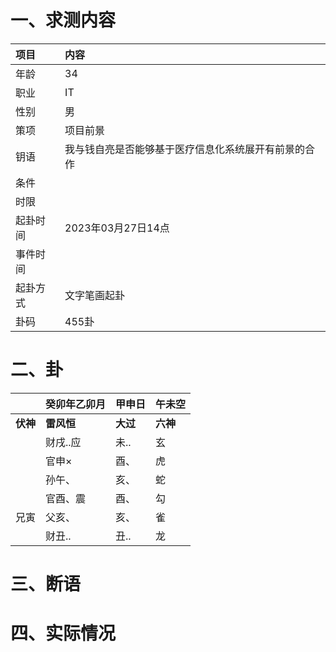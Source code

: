 # 一、求测内容
|项目|内容|
|:-|:-|
|年龄|34|
|职业|IT|
|性别|男|
|策项|项目前景|
|钥语|我与钱自亮是否能够基于医疗信息化系统展开有前景的合作|
|条件||
|时限||
|起卦时间|2023年03月27日14点|
|事件时间||
|起卦方式|文字笔画起卦|
|卦码|455卦|

# 二、卦
||癸卯年乙卯月|甲申日|午未空|
|:-|:-|:-|:-|
|**伏神**|**雷风恒**|**大过**|**六神**|
||财戌..应|未..|玄|
||官申×|酉、|虎|
||孙午、|亥、|蛇|
||官酉、震|酉、|勾|
|兄寅|父亥、|亥、|雀|
||财丑..|丑..|龙|


# 三、断语

# 四、实际情况